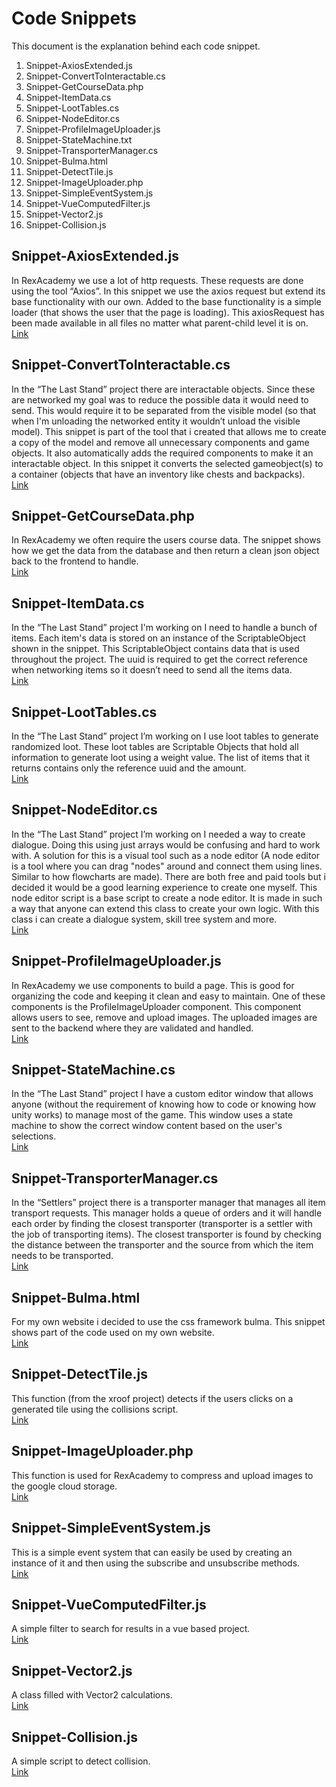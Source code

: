 # Code Snippets
This document is the explanation behind each code snippet.

1.	Snippet-AxiosExtended.js
2.  Snippet-ConvertToInteractable.cs
3.	Snippet-GetCourseData.php
4.	Snippet-ItemData.cs
5.	Snippet-LootTables.cs
6.  Snippet-NodeEditor.cs
7.	Snippet-ProfileImageUploader.js
8.	Snippet-StateMachine.txt
9.	Snippet-TransporterManager.cs
10. Snippet-Bulma.html
11. Snippet-DetectTile.js
12. Snippet-ImageUploader.php
13. Snippet-SimpleEventSystem.js
14. Snippet-VueComputedFilter.js
15. Snippet-Vector2.js
16. Snippet-Collision.js

## Snippet-AxiosExtended.js <br/>
In RexAcademy we use a lot of http requests. These requests are done using the tool “Axios”. In this snippet we use the axios request but extend its base functionality with our own. Added to the base functionality is a simple loader (that shows the user that the page is loading). This axiosRequest has been made available in all files no matter what parent-child level it is on. <br/>
[Link](https://github.com/KWijkniet/Collection/blob/main/Code%20Snippets/Snippet-AxiosExtended.js)

## Snippet-ConvertToInteractable.cs <br/>
In the “The Last Stand” project there are interactable objects. Since these are networked my goal was to reduce the possible data it would need to send. This would require it to be separated from the visible model (so that when I'm unloading the networked entity it wouldn’t unload the visible model). This snippet is part of the tool that i created that allows me to create a copy of the model and remove all unnecessary components and game objects. It also automatically adds the required components to make it an interactable object. In this snippet it converts the selected gameobject(s) to a container (objects that have an inventory like chests and backpacks). <br/>
[Link](https://github.com/KWijkniet/Collection/blob/main/Code%20Snippets/Snippet-ConvertToInteractable.cs)

## Snippet-GetCourseData.php <br/>
In RexAcademy we often require the users course data. The snippet shows how we get the data from the database and then return a clean json object back to the frontend to handle. <br/>
[Link](https://github.com/KWijkniet/Collection/blob/main/Code%20Snippets/Snippet-GetCourseData.php)

## Snippet-ItemData.cs <br/>
In the “The Last Stand” project I'm working on I need to handle a bunch of items. Each item's data is stored on an instance of the ScriptableObject shown in the snippet. This ScriptableObject contains data that is used throughout the project. The uuid is required to get the correct reference when networking items so it doesn’t need to send all the items data. <br/>
[Link](https://github.com/KWijkniet/Collection/blob/main/Code%20Snippets/Snippet-ItemData.cs)

## Snippet-LootTables.cs <br/>
In the “The Last Stand” project I’m working on I use loot tables to generate randomized loot. These loot tables are Scriptable Objects that hold all information to generate loot using a weight value. The list of items that it returns contains only the reference uuid and the amount. <br/>
[Link](https://github.com/KWijkniet/Collection/blob/main/Code%20Snippets/Snippet-LootTables.cs)

## Snippet-NodeEditor.cs <br/>
In the “The Last Stand” project I’m working on I needed a way to create dialogue. Doing this using just arrays would be confusing and hard to work with. A solution for this is a visual tool such as a node editor (A node editor is a tool where you can drag "nodes" around and connect them using lines. Similar to how flowcharts are made). There are both free and paid tools but i decided it would be a good learning experience to create one myself. This node editor script is a base script to create a node editor. It is made in such a way that anyone can extend this class to create your own logic. With this class i can create a dialogue system, skill tree system and more. <br/>
[Link](https://github.com/KWijkniet/Collection/blob/main/Code%20Snippets/Snippet-NodeEditor.cs)

## Snippet-ProfileImageUploader.js <br/>
In RexAcademy we use components to build a page. This is good for organizing the code and keeping it clean and easy to maintain. One of these components is the ProfileImageUploader component. This component allows users to see, remove and upload images. The uploaded images are sent to the backend where they are validated and handled. <br/>
[Link](https://github.com/KWijkniet/Collection/blob/main/Code%20Snippets/Snippet-ProfileImageUploader.js)

## Snippet-StateMachine.cs <br/>
In the “The Last Stand” project I have a custom editor window that allows anyone (without the requirement of knowing how to code or knowing how unity works) to manage most of the game. This window uses a state machine to show the correct window content based on the user's selections. <br/>
[Link](https://github.com/KWijkniet/Collection/blob/main/Code%20Snippets/Snippet-StateMachine.cs)

## Snippet-TransporterManager.cs <br/>
In the “Settlers” project there is a transporter manager that manages all item transport requests. This manager holds a queue of orders and it will handle each order by finding the closest transporter (transporter is a settler with the job of transporting items). The closest transporter is found by checking the distance between the transporter and the source from which the item needs to be transported. <br/>
[Link](https://github.com/KWijkniet/Collection/blob/main/Code%20Snippets/Snippet-TransporterManager.cs)

## Snippet-Bulma.html <br/>
For my own website i decided to use the css framework bulma. This snippet shows part of the code used on my own website. <br/>
[Link](https://github.com/KWijkniet/Collection/blob/main/Code%20Snippets/Snippet-Bulma.html)

## Snippet-DetectTile.js <br/>
This function (from the xroof project) detects if the users clicks on a generated tile using the collisions script.<br/>
[Link](https://github.com/KWijkniet/Collection/blob/main/Code%20Snippets/Snippet-DetectTile.js)

## Snippet-ImageUploader.php <br/>
This function is used for RexAcademy to compress and upload images to the google cloud storage.<br/>
[Link](https://github.com/KWijkniet/Collection/blob/main/Code%20Snippets/Snippet-ImageUploader.php)

## Snippet-SimpleEventSystem.js <br/>
This is a simple event system that can easily be used by creating an instance of it and then using the subscribe and unsubscribe methods.<br/>
[Link](https://github.com/KWijkniet/Collection/blob/main/Code%20Snippets/Snippet-SimpleEventSystem.js)

## Snippet-VueComputedFilter.js <br/>
A simple filter to search for results in a vue based project.<br/>
[Link](https://github.com/KWijkniet/Collection/blob/main/Code%20Snippets/Snippet-VueComputedFilter.js)

## Snippet-Vector2.js <br/>
A class filled with Vector2 calculations.<br/>
[Link](https://github.com/KWijkniet/Collection/blob/main/Code%20Snippets/Snippet-Vector2.js)

## Snippet-Collision.js <br/>
A simple script to detect collision.<br/>
[Link](https://github.com/KWijkniet/Collection/blob/main/Code%20Snippets/Snippet-Collision.js)
